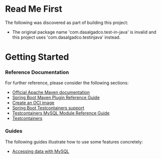 # Read Me First
The following was discovered as part of building this project:

* The original package name 'com.dasalgadco.test-in-java' is invalid and this project uses 'com.dasalgadco.testinjava' instead.

# Getting Started

### Reference Documentation
For further reference, please consider the following sections:

* [Official Apache Maven documentation](https://maven.apache.org/guides/index.html)
* [Spring Boot Maven Plugin Reference Guide](https://docs.spring.io/spring-boot/docs/3.1.0/maven-plugin/reference/html/)
* [Create an OCI image](https://docs.spring.io/spring-boot/docs/3.1.0/maven-plugin/reference/html/#build-image)
* [Spring Boot Testcontainers support](https://docs.spring.io/spring-boot/docs/3.1.0/reference/html/features.html#features.testing.testcontainers)
* [Testcontainers MySQL Module Reference Guide](https://www.testcontainers.org/modules/databases/mysql/)
* [Testcontainers](https://www.testcontainers.org/)

### Guides
The following guides illustrate how to use some features concretely:

* [Accessing data with MySQL](https://spring.io/guides/gs/accessing-data-mysql/)

